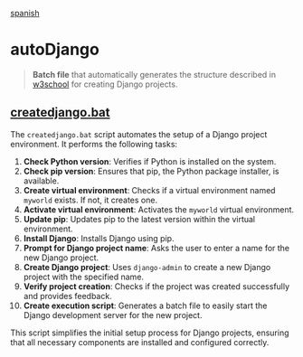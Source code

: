 [spanish](readme_es.md)

# autoDjango

> **Batch file** that automatically generates the structure described in [w3school](https://www.w3schools.com/django/) for creating Django projects.

## [createdjango.bat](/src/createdjango.bat)

The `createdjango.bat` script automates the setup of a Django project environment. It performs the following tasks:

1. **Check Python version**: Verifies if Python is installed on the system.
2. **Check pip version**: Ensures that pip, the Python package installer, is available.
3. **Create virtual environment**: Checks if a virtual environment named `myworld` exists. If not, it creates one.
4. **Activate virtual environment**: Activates the `myworld` virtual environment.
5. **Update pip**: Updates pip to the latest version within the virtual environment.
6. **Install Django**: Installs Django using pip.
7. **Prompt for Django project name**: Asks the user to enter a name for the new Django project.
8. **Create Django project**: Uses `django-admin` to create a new Django project with the specified name.
9. **Verify project creation**: Checks if the project was created successfully and provides feedback.
10. **Create execution script**: Generates a batch file to easily start the Django development server for the new project.

This script simplifies the initial setup process for Django projects, ensuring that all necessary components are installed and configured correctly.